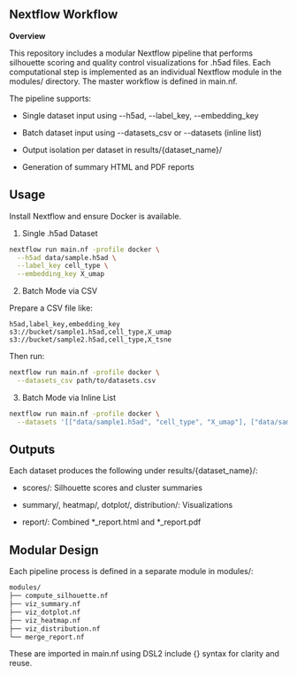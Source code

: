 
## Nextflow Workflow

**Overview**

This repository includes a modular Nextflow pipeline that performs silhouette scoring and quality control visualizations for .h5ad files. Each computational step is implemented as an individual Nextflow module in the modules/ directory. The master workflow is defined in main.nf.

The pipeline supports:

* Single dataset input using --h5ad, --label_key, --embedding_key

* Batch dataset input using --datasets_csv or --datasets (inline list)

* Output isolation per dataset in results/{dataset_name}/

* Generation of summary HTML and PDF reports

## Usage

Install Nextflow and ensure Docker is available.

1. Single .h5ad Dataset

```bash
nextflow run main.nf -profile docker \
  --h5ad data/sample.h5ad \
  --label_key cell_type \
  --embedding_key X_umap
```

2. Batch Mode via CSV

Prepare a CSV file like:

```csv
h5ad,label_key,embedding_key
s3://bucket/sample1.h5ad,cell_type,X_umap
s3://bucket/sample2.h5ad,cell_type,X_tsne
```

Then run:

```bash
nextflow run main.nf -profile docker \
  --datasets_csv path/to/datasets.csv
```

3. Batch Mode via Inline List

```bash
nextflow run main.nf -profile docker \
  --datasets '[["data/sample1.h5ad", "cell_type", "X_umap"], ["data/sample2.h5ad", "final_labels", "X_tsne"]]'
```

## Outputs

Each dataset produces the following under results/{dataset_name}/:

* scores/: Silhouette scores and cluster summaries

* summary/, heatmap/, dotplot/, distribution/: Visualizations

* report/: Combined *_report.html and *_report.pdf

## Modular Design

Each pipeline process is defined in a separate module in modules/:

```bash
modules/
├── compute_silhouette.nf
├── viz_summary.nf
├── viz_dotplot.nf
├── viz_heatmap.nf
├── viz_distribution.nf
└── merge_report.nf
```

These are imported in main.nf using DSL2 include {} syntax for clarity and reuse.

